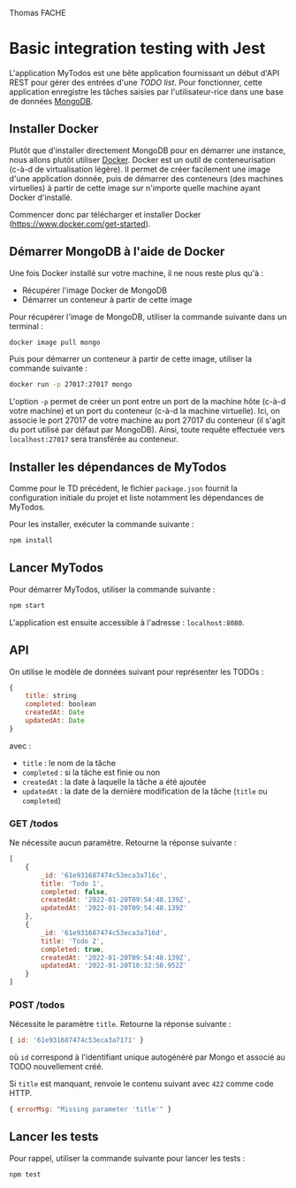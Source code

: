 Thomas FACHE
# Basic integration testing with Jest

L'application MyTodos est une bête application fournissant un début d'API REST pour gérer des entrées d'une *TODO list*.
Pour fonctionner, cette application enregistre les tâches saisies par l'utilisateur-rice dans une base de données [MongoDB](https://www.mongodb.com/fr-fr).

## Installer Docker

Plutôt que d'installer directement MongoDB pour en démarrer une instance, nous allons plutôt utiliser [Docker](https://www.docker.com/).
Docker est un outil de conteneurisation (c-à-d de virtualisation légère).
Il permet de créer facilement une image d'une application donnée, puis de démarrer des conteneurs (des machines virtuelles) à partir de cette image sur n'importe quelle machine ayant Docker d'installé.

Commencer donc par télécharger et installer Docker (https://www.docker.com/get-started).

## Démarrer MongoDB à l'aide de Docker

Une fois Docker installé sur votre machine, il ne nous reste plus qu'à :
  - Récupérer l'image Docker de MongoDB
  - Démarrer un conteneur à partir de cette image

Pour récupérer l'image de MongoDB, utiliser la commande suivante dans un terminal :

```cmd
docker image pull mongo
```

Puis pour démarrer un conteneur à partir de cette image, utiliser la commande suivante :

```cmd
docker run -p 27017:27017 mongo
```

L'option `-p` permet de créer un pont entre un port de la machine hôte (c-à-d votre machine) et un port du conteneur (c-à-d la machine virtuelle).
Ici, on associe le port 27017 de votre machine au port 27017 du conteneur (il s'agit du port utilisé par défaut par MongoDB).
Ainsi, toute requête effectuée vers `localhost:27017` sera transférée au conteneur.

## Installer les dépendances de MyTodos

Comme pour le TD précédent, le fichier `package.json` fournit la configuration initiale du projet et liste notamment les dépendances de MyTodos.

Pour les installer, exécuter la commande suivante :

```cmd
npm install
```

## Lancer MyTodos

Pour démarrer MyTodos, utiliser la commande suivante :

```cmd
npm start
```

L'application est ensuite accessible à l'adresse : `localhost:8080`.

## API

On utilise le modèle de données suivant pour représenter les TODOs :

```js
{
    title: string
    completed: boolean
    createdAt: Date
    updatedAt: Date
}
```

avec :
  - `title` : le nom de la tâche
  - `completed` : si la tâche est finie ou non
  - `createdAt` : la date à laquelle la tâche a été ajoutée
  - `updatedAt` : la date de la dernière modification de la tâche (`title` ou `completed`)

### GET /todos

Ne nécessite aucun paramètre.
Retourne la réponse suivante :

```js
[
    {
        _id: '61e931687474c53eca3a716c',
        title: 'Todo 1',
        completed: false,
        createdAt: '2022-01-20T09:54:48.139Z',
        updatedAt: '2022-01-20T09:54:48.139Z'
    },
    {
        _id: '61e931687474c53eca3a716d',
        title: 'Todo 2',
        completed: true,
        createdAt: '2022-01-20T09:54:48.139Z',
        updatedAt: '2022-01-20T10:32:50.952Z'
    }
]
```

### POST /todos

Nécessite le paramètre `title`.
Retourne la réponse suivante :

```js
{ id: '61e931687474c53eca3a7171' }
```

où `id` correspond à l'identifiant unique autogénéré par Mongo et associé au TODO nouvellement créé.

Si `title` est manquant, renvoie le contenu suivant avec `422` comme code HTTP.

```js
{ errorMsg: "Missing parameter 'title'" }
```

## Lancer les tests

Pour rappel, utiliser la commande suivante pour lancer les tests :

```cmd
npm test
```
